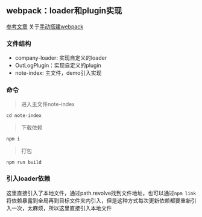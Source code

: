 <!--
 * @Author: bill Lin_k_Bill@163.com
 * @Date: 2022-12-18 14:39:05
 * @LastEditors: bill Lin_k_Bill@163.com
 * @LastEditTime: 2022-12-18 16:00:57
 * @FilePath: /webpack-loader-note/README.md
 * @Description: 这是默认设置,请设置`customMade`, 打开koroFileHeader查看配置 进行设置: https://github.com/OBKoro1/koro1FileHeader/wiki/%E9%85%8D%E7%BD%AE
-->
## webpack：loader和plugin实现

[参考文章](https://juejin.cn/post/6976052326947618853#heading-13)
关于[手动搭建webpack](https://github.com/Bill70058/webpack-note)

### 文件结构
- company-loader: 实现自定义的loader
- OutLogPlugin：实现自定义的plugin
- note-index: 主文件，demo引入实现

### 命令
> 进入主文件note-index

``cd note-index``
> 下载依赖

``npm i ``
> 打包

``npm run build``

### 引入loader依赖

这里直接引入了本地文件，通过path.revolve找到文件地址，也可以通过``npm link``将依赖暴露到全局再到目标文件夹内引入，但是这种方式每次更新依赖都要重新引入一次，太麻烦，所以这里直接引入本地文件